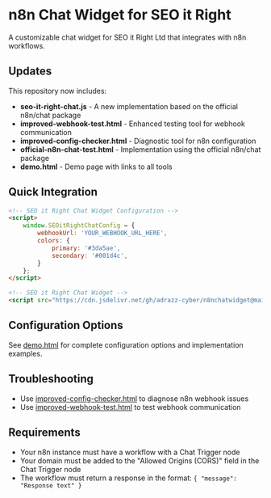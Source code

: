 # n8n Chat Widget for SEO it Right

A customizable chat widget for SEO it Right Ltd that integrates with n8n workflows.

## Updates

This repository now includes:

- **seo-it-right-chat.js** - A new implementation based on the official n8n/chat package
- **improved-webhook-test.html** - Enhanced testing tool for webhook communication
- **improved-config-checker.html** - Diagnostic tool for n8n configuration
- **official-n8n-chat-test.html** - Implementation using the official n8n/chat package
- **demo.html** - Demo page with links to all tools

## Quick Integration

```html
<!-- SEO it Right Chat Widget Configuration -->
<script>
    window.SEOitRightChatConfig = {
        webhookUrl: 'YOUR_WEBHOOK_URL_HERE',
        colors: {
            primary: '#3da5ae',
            secondary: '#001d4c',
        }
    };
</script>

<!-- SEO it Right Chat Widget -->
<script src="https://cdn.jsdelivr.net/gh/adrazz-cyber/n8nchatwidget@main/seo-it-right-chat.js"></script>
```

## Configuration Options

See [demo.html](demo.html) for complete configuration options and implementation examples.

## Troubleshooting

- Use [improved-config-checker.html](improved-config-checker.html) to diagnose n8n webhook issues
- Use [improved-webhook-test.html](improved-webhook-test.html) to test webhook communication

## Requirements

- Your n8n instance must have a workflow with a Chat Trigger node
- Your domain must be added to the "Allowed Origins (CORS)" field in the Chat Trigger node
- The workflow must return a response in the format: `{ "message": "Response text" }`
